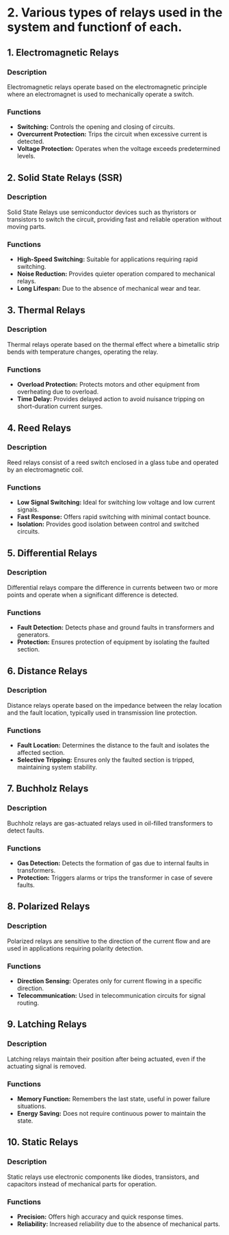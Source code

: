 # 2. Various types of relays used in the system and functionf of each.

## 1. Electromagnetic Relays

### Description
Electromagnetic relays operate based on the electromagnetic principle where an electromagnet is used to mechanically operate a switch.

### Functions
- **Switching:** Controls the opening and closing of circuits.
- **Overcurrent Protection:** Trips the circuit when excessive current is detected.
- **Voltage Protection:** Operates when the voltage exceeds predetermined levels.

## 2. Solid State Relays (SSR)

### Description
Solid State Relays use semiconductor devices such as thyristors or transistors to switch the circuit, providing fast and reliable operation without moving parts.

### Functions
- **High-Speed Switching:** Suitable for applications requiring rapid switching.
- **Noise Reduction:** Provides quieter operation compared to mechanical relays.
- **Long Lifespan:** Due to the absence of mechanical wear and tear.

## 3. Thermal Relays

### Description
Thermal relays operate based on the thermal effect where a bimetallic strip bends with temperature changes, operating the relay.

### Functions
- **Overload Protection:** Protects motors and other equipment from overheating due to overload.
- **Time Delay:** Provides delayed action to avoid nuisance tripping on short-duration current surges.

## 4. Reed Relays

### Description
Reed relays consist of a reed switch enclosed in a glass tube and operated by an electromagnetic coil.

### Functions
- **Low Signal Switching:** Ideal for switching low voltage and low current signals.
- **Fast Response:** Offers rapid switching with minimal contact bounce.
- **Isolation:** Provides good isolation between control and switched circuits.

## 5. Differential Relays

### Description
Differential relays compare the difference in currents between two or more points and operate when a significant difference is detected.

### Functions
- **Fault Detection:** Detects phase and ground faults in transformers and generators.
- **Protection:** Ensures protection of equipment by isolating the faulted section.

## 6. Distance Relays

### Description
Distance relays operate based on the impedance between the relay location and the fault location, typically used in transmission line protection.

### Functions
- **Fault Location:** Determines the distance to the fault and isolates the affected section.
- **Selective Tripping:** Ensures only the faulted section is tripped, maintaining system stability.

## 7. Buchholz Relays

### Description
Buchholz relays are gas-actuated relays used in oil-filled transformers to detect faults.

### Functions
- **Gas Detection:** Detects the formation of gas due to internal faults in transformers.
- **Protection:** Triggers alarms or trips the transformer in case of severe faults.

## 8. Polarized Relays

### Description
Polarized relays are sensitive to the direction of the current flow and are used in applications requiring polarity detection.

### Functions
- **Direction Sensing:** Operates only for current flowing in a specific direction.
- **Telecommunication:** Used in telecommunication circuits for signal routing.

## 9. Latching Relays

### Description
Latching relays maintain their position after being actuated, even if the actuating signal is removed.

### Functions
- **Memory Function:** Remembers the last state, useful in power failure situations.
- **Energy Saving:** Does not require continuous power to maintain the state.

## 10. Static Relays

### Description
Static relays use electronic components like diodes, transistors, and capacitors instead of mechanical parts for operation.

### Functions
- **Precision:** Offers high accuracy and quick response times.
- **Reliability:** Increased reliability due to the absence of mechanical parts.

